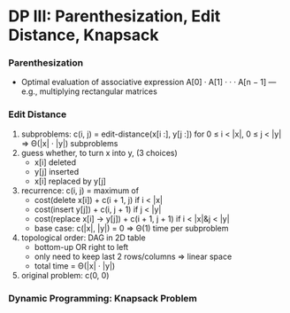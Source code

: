 # DP III: Parenthesization, Edit Distance, Knapsack

### Parenthesization

- Optimal evaluation of associative expression A[0] · A[1] · · · A[n − 1] — e.g., multiplying
  rectangular matrices

### Edit Distance

1. subproblems: c(i, j) = edit-distance(x[i :], y[j :]) for 0 ≤ i < |x|, 0 ≤ j < |y| => Θ(|x| · |y|) subproblems
2. guess whether, to turn x into y, (3 choices)
   - x[i] deleted
   - y[j] inserted
   - x[i] replaced by y[j]
3. recurrence: c(i, j) = maximum of
   - cost(delete x[i]) + c(i + 1, j) if i < |x|
   - cost(insert y[j]) + c(i, j + 1) if j < |y|
   - cost(replace x[i] → y[j]) + c(i + 1, j + 1) if i < |x|&j < |y|
   - base case: c(|x|, |y|) = 0 => Θ(1) time per subproblem
4. topological order: DAG in 2D table
   - bottom-up OR right to left
   - only need to keep last 2 rows/columns => linear space
   - total time = Θ(|x| · |y|)
5. original problem: c(0, 0)

### Dynamic Programming: Knapsack Problem
